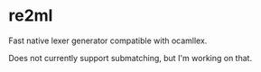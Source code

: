 re2ml
=====

Fast native lexer generator compatible with ocamllex.

Does not currently support submatching, but I'm working on that.
